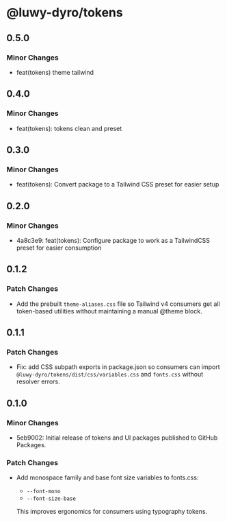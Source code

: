 # @luwy-dyro/tokens

## 0.5.0

### Minor Changes

- feat(tokens) theme tailwind

## 0.4.0

### Minor Changes

- feat(tokens): tokens clean and preset

## 0.3.0

### Minor Changes

- feat(tokens): Convert package to a Tailwind CSS preset for easier setup

## 0.2.0

### Minor Changes

- 4a8c3e9: feat(tokens): Configure package to work as a TailwindCSS preset for easier consumption

## 0.1.2

### Patch Changes

- Add the prebuilt `theme-aliases.css` file so Tailwind v4 consumers get all token-based utilities without maintaining a manual @theme block.

## 0.1.1

### Patch Changes

- Fix: add CSS subpath exports in package.json so consumers can import
  `@luwy-dyro/tokens/dist/css/variables.css` and `fonts.css` without resolver errors.

## 0.1.0

### Minor Changes

- 5eb9002: Initial release of tokens and UI packages published to GitHub Packages.

### Patch Changes

- Add monospace family and base font size variables to fonts.css:

  - `--font-mono`
  - `--font-size-base`

  This improves ergonomics for consumers using typography tokens.
